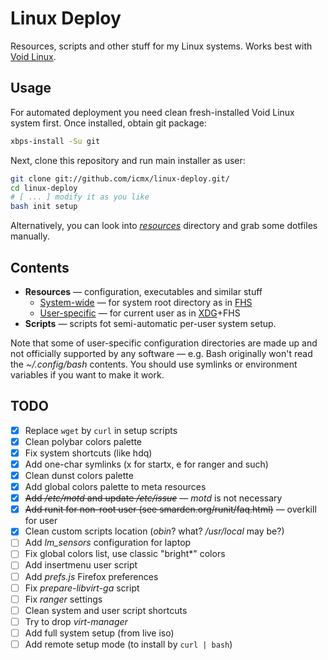 # Linux Deploy

Resources, scripts and other stuff for my Linux systems. Works best with [Void Linux](https://www.voidlinux.eu/).

## Usage

For automated deployment you need clean fresh-installed Void Linux system first. Once installed, obtain git package:

```sh
xbps-install -Su git
```

Next, clone this repository and run main installer as user:

```sh
git clone git://github.com/icmx/linux-deploy.git/
cd linux-deploy
# [ ... ] modify it as you like
bash init setup
```

Alternatively, you can look into [*resources*](resources) directory and grab some dotfiles manually.

## Contents

  - **Resources** — configuration, executables and similar stuff
    - [System-wide](resources/root) — for system root directory as in [FHS](//en.wikipedia.org/wiki/Filesystem_Hierarchy_Standard)
    - [User-specific](resources/user) — for current user as in [XDG](//standards.freedesktop.org/basedir-spec/latest/)+FHS
  - **Scripts** — scripts fot semi-automatic per-user system setup.

Note that some of user-specific configuration directories are made up and not officially supported by any software — e.g. Bash originally won't read the *~/.config/bash* contents. You should use symlinks or environment variables if you want to make it work.

## TODO

  - [x] Replace `wget` by `curl` in setup scripts
  - [x] Clean polybar colors palette
  - [x] Fix system shortcuts (like hdq)
  - [x] Add one-char symlinks (x for startx, e for ranger and such)
  - [x] Clean dunst colors palette
  - [x] Add global colors palette to meta resources
  - [x] ~~Add */etc/motd* and update */etc/issue*~~ — *motd* is not necessary
  - [x] ~~Add runit for non-root user (see smarden.org/runit/faq.html)~~ — overkill for user
  - [x] Clean custom scripts location (*obin*? what? */usr/local* may be?)
  - [ ] Add *lm_sensors* configuration for laptop
  - [ ] Fix global colors list, use classic "bright\*" colors
  - [ ] Add insertmenu user script
  - [ ] Add *prefs.js* Firefox preferences
  - [ ] Fix *prepare-libvirt-ga* script
  - [ ] Fix *ranger* settings
  - [ ] Clean system and user script shortcuts
  - [ ] Try to drop *virt-manager*
  - [ ] Add full system setup (from live iso)
  - [ ] Add remote setup mode (to install by `curl | bash`)
